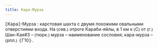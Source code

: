 ```yaml
---
title: Кара-Мурза
---
```


⟦Кара⟧-Мурза
: карстовая шахта с двумя похожими овальными отверстиями входа. На ⦅сев.⦆ отроге Караби-яйлы, в 1 км к ⦅С⦆ от ⦅г.⦆ Шан-Кая#3 – ⦅тюрк.⦆ мурза – наименование сословия; кара-мурза – ⦅рпл.⦆ ⦃Г10⦄.
